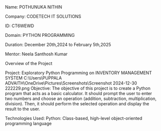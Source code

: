 
Name: POTHUNUKA NITHIN

Company: CODETECH IT SOLUTIONS

ID: CT6WEWD

Domain: PYTHON PROGRAMMING

Duration: December 20th,2024 to February 5th,2025

Mentor: Neela Santhosh Kumar

Overview of the Project

Project: Exploratory Python Programming on INVENTORY MANAGEMENT SYSTEM
C:\Users\PUPPALA ADVAITH\OneDrive\Pictures\Screenshots\Screenshot 2024-12-30 222229.png
Objective: The objective of this project is to create a Python program that acts as a basic calculator. It should prompt the user to enter two numbers and choose an operation (addition, subtraction, multiplication, division). Then, it should perform the selected operation and display the result to the user.

Technologies Used: Python: Class-based, high-level object-oriented programming language
